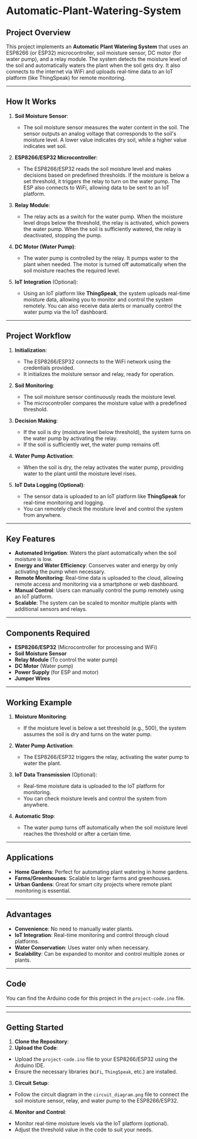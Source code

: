 # Automatic-Plant-Watering-System

## Project Overview
This project implements an **Automatic Plant Watering System** that uses an ESP8266 (or ESP32) microcontroller, soil moisture sensor, DC motor (for water pump), and a relay module. The system detects the moisture level of the soil and automatically waters the plant when the soil gets dry. It also connects to the internet via WiFi and uploads real-time data to an IoT platform (like ThingSpeak) for remote monitoring.

---

## How It Works
1. **Soil Moisture Sensor**:
    - The soil moisture sensor measures the water content in the soil. The sensor outputs an analog voltage that corresponds to the soil's moisture level. A lower value indicates dry soil, while a higher value indicates wet soil.

2. **ESP8266/ESP32 Microcontroller**:
    - The ESP8266/ESP32 reads the soil moisture level and makes decisions based on predefined thresholds. If the moisture is below a set threshold, it triggers the relay to turn on the water pump. The ESP also connects to WiFi, allowing data to be sent to an IoT platform.

3. **Relay Module**:
    - The relay acts as a switch for the water pump. When the moisture level drops below the threshold, the relay is activated, which powers the water pump. When the soil is sufficiently watered, the relay is deactivated, stopping the pump.

4. **DC Motor (Water Pump)**:
    - The water pump is controlled by the relay. It pumps water to the plant when needed. The motor is turned off automatically when the soil moisture reaches the required level.

5. **IoT Integration** (Optional):
    - Using an IoT platform like **ThingSpeak**, the system uploads real-time moisture data, allowing you to monitor and control the system remotely. You can also receive data alerts or manually control the water pump via the IoT dashboard.

---

## Project Workflow
1. **Initialization**:
    - The ESP8266/ESP32 connects to the WiFi network using the credentials provided.
    - It initializes the moisture sensor and relay, ready for operation.

2. **Soil Monitoring**:
    - The soil moisture sensor continuously reads the moisture level.
    - The microcontroller compares the moisture value with a predefined threshold.

3. **Decision Making**:
    - If the soil is dry (moisture level below threshold), the system turns on the water pump by activating the relay.
    - If the soil is sufficiently wet, the water pump remains off.

4. **Water Pump Activation**:
    - When the soil is dry, the relay activates the water pump, providing water to the plant until the moisture level rises.

5. **IoT Data Logging (Optional)**:
    - The sensor data is uploaded to an IoT platform like **ThingSpeak** for real-time monitoring and logging.
    - You can remotely check the moisture level and control the system from anywhere.

---

## Key Features
- **Automated Irrigation**: Waters the plant automatically when the soil moisture is low.
- **Energy and Water Efficiency**: Conserves water and energy by only activating the pump when necessary.
- **Remote Monitoring**: Real-time data is uploaded to the cloud, allowing remote access and monitoring via a smartphone or web dashboard.
- **Manual Control**: Users can manually control the pump remotely using an IoT platform.
- **Scalable**: The system can be scaled to monitor multiple plants with additional sensors and relays.

---

## Components Required
- **ESP8266/ESP32** (Microcontroller for processing and WiFi)
- **Soil Moisture Sensor**
- **Relay Module** (To control the water pump)
- **DC Motor** (Water pump)
- **Power Supply** (for ESP and motor)
- **Jumper Wires**

---

## Working Example
1. **Moisture Monitoring**:
    - If the moisture level is below a set threshold (e.g., 500), the system assumes the soil is dry and turns on the water pump.
   
2. **Water Pump Activation**:
    - The ESP8266/ESP32 triggers the relay, activating the water pump to water the plant.

3. **IoT Data Transmission** (Optional):
    - Real-time moisture data is uploaded to the IoT platform for monitoring.
    - You can check moisture levels and control the system from anywhere.

4. **Automatic Stop**:
    - The water pump turns off automatically when the soil moisture level reaches the threshold or after a certain time.

---

## Applications
- **Home Gardens**: Perfect for automating plant watering in home gardens.
- **Farms/Greenhouses**: Scalable to larger farms and greenhouses.
- **Urban Gardens**: Great for smart city projects where remote plant monitoring is essential.

---

## Advantages
- **Convenience**: No need to manually water plants.
- **IoT Integration**: Real-time monitoring and control through cloud platforms.
- **Water Conservation**: Uses water only when necessary.
- **Scalability**: Can be expanded to monitor and control multiple zones or plants.

---

## Code
You can find the Arduino code for this project in the `project-code.ino` file.

---



---

## Getting Started
1. **Clone the Repository**:
2. **Upload the Code**:
- Upload the `project-code.ino` file to your ESP8266/ESP32 using the Arduino IDE.
- Ensure the necessary libraries (`WiFi`, `ThingSpeak`, etc.) are installed.

3. **Circuit Setup**:
- Follow the circuit diagram in the `circuit_diagram.png` file to connect the soil moisture sensor, relay, and water pump to the ESP8266/ESP32.

4. **Monitor and Control**:
- Monitor real-time moisture levels via the IoT platform (optional).
- Adjust the threshold value in the code to suit your needs.


